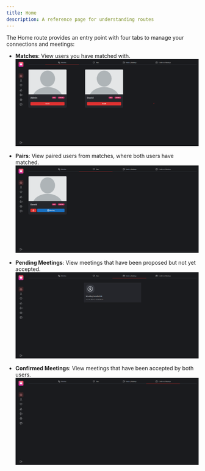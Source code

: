 ```yaml
---
title: Home
description: A reference page for understanding routes
---
```


The Home route provides an entry point with four tabs to manage your connections and meetings:

- **Matches**: View users you have matched with.
  ![Alt text](../../../assets/home/matches.png)

- **Pairs**: View paired users from matches, where both users have matched.
  ![Alt text](../../../assets/home/pairs.png)

- **Pending Meetings**: View meetings that have been proposed but not yet accepted.
  ![Alt text](../../../assets/home/pending.png)

- **Confirmed Meetings**: View meetings that have been accepted by both users.
  ![Alt text](../../../assets/home/confirmed.png)
